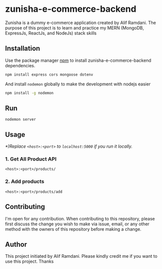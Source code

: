 # zunisha-e-commerce-backend

Zunisha is a dummy e-commerce application created by Alif Ramdani. The purpose of this project is to learn and practice my MERN (MongoDB, ExpressJs, ReactJs, and NodeJs) stack skills

## Installation

Use the package manager [npm](https://www.npmjs.com/get-npm) to install zunisha-e-commerce-backend dependencies.

```bash
npm install express cors mongoose dotenv
```
And install `nodemon` globally to make the development with nodejs easier

```bash
npm install -g nodemon
```

## Run

```nodejs
nodemon server
```

## Usage
_*)Replace `<host>:<port>` to `localhost:5000` if you run it locally._

### 1. Get All Product API
```
<host>:<port>/products/
```
### 2. Add products
```
<host>:<port>/products/add
```

## Contributing

I'm open for any contribution. When contributing to this repository, please first discuss the change you wish to make via issue, email, or any other method with the owners of this repository before making a change.

## Author

This project initiated by Alif Ramdani. Please kindly credit me if you want to use this project. Thanks
